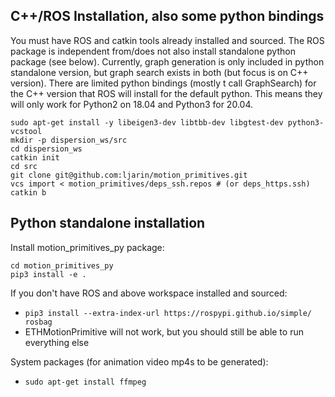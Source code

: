 
## C++/ROS Installation, also some python bindings
You must have ROS and catkin tools already installed and sourced. The ROS package is independent from/does not also install standalone python package (see below). Currently, graph generation is only included in python standalone version, but graph search exists in both (but focus is on C++ version). There are limited python bindings (mostly t call GraphSearch) for the C++ version that ROS will install for the default python. This means they will only work for Python2 on 18.04 and Python3 for 20.04.

```
sudo apt-get install -y libeigen3-dev libtbb-dev libgtest-dev python3-vcstool
mkdir -p dispersion_ws/src
cd dispersion_ws
catkin init
cd src
git clone git@github.com:ljarin/motion_primitives.git
vcs import < motion_primitives/deps_ssh.repos # (or deps_https.ssh)
catkin b
```

## Python standalone installation
Install motion_primitives_py package:
```
cd motion_primitives_py
pip3 install -e .
```

If you don't have ROS and above workspace installed and sourced:
- `pip3 install --extra-index-url https://rospypi.github.io/simple/ rosbag`
- ETHMotionPrimitive will not work, but you should still be able to run everything else

System packages (for animation video mp4s to be generated):
- `sudo apt-get install ffmpeg`

